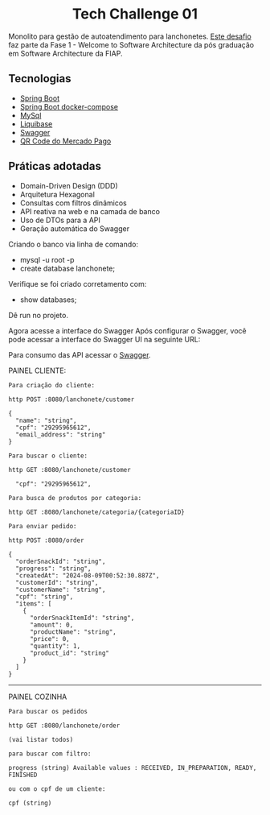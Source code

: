 <h1 align="center">
  Tech Challenge 01
</h1>

Monolito para gestão de autoatendimento para lanchonetes. [Este desafio](https://on.fiap.com.br/mod/conteudoshtml/view.php?id=407435&c=11255&sesskey=0W0NdVRNSB) faz parte da Fase 1 - Welcome to Software Architecture da pós graduação em Software Architecture da FIAP.

## Tecnologias
 
- [Spring Boot](https://spring.io/projects/spring-boot)
- [Spring Boot docker-compose](https://spring.io/blog/2023/06/21/docker-compose-support-in-spring-boot-3-1)
- [MySql](https://dev.mysql.com/doc/)
- [Liquibase](https://docs.liquibase.com/home.html)
- [Swagger](https://swagger.io/docs/)
- [QR Code do Mercado Pago](https://www.mercadopago.com.br/developers/pt/reference/qr-dynamic/_instore_orders_qr_seller_collectors_user_id_pos_external_pos_id_qrs/post)

## Práticas adotadas

- Domain-Driven Design (DDD)
- Arquitetura Hexagonal
- Consultas com filtros dinâmicos
- API reativa na web e na camada de banco
- Uso de DTOs para a API
- Geração automática do Swagger



Criando o banco via linha de comando:

- mysql -u root -p 
- create database lanchonete;

Verifique se foi criado corretamento com:

- show databases;

Dê run no projeto.

Agora acesse a interface do Swagger
Após configurar o Swagger, você pode acessar a interface do Swagger UI na seguinte URL:

Para consumo das API acessar o [Swagger](http://localhost:8080/swagger-ui.html).


PAINEL CLIENTE:

```
Para criação do cliente:

http POST :8080/lanchonete/customer

{
  "name": "string",
  "cpf": "29295965612",
  "email_address": "string"
}

```

```
Para buscar o cliente:

http GET :8080/lanchonete/customer

  "cpf": "29295965612",

```

```
Para busca de produtos por categoria:

http GET :8080/lanchonete/categoria/{categoriaID}

```

```
Para enviar pedido:

http POST :8080/order

{
  "orderSnackId": "string",
  "progress": "string",
  "createdAt": "2024-08-09T00:52:30.887Z",
  "customerId": "string",
  "customerName": "string",
  "cpf": "string",
  "items": [
    {
      "orderSnackItemId": "string",
      "amount": 0,
      "productName": "string",
      "price": 0,
      "quantity": 1,
      "product_id": "string"
    }
  ]
}

```


-----------------------------------------------------------

PAINEL COZINHA
 
```
Para buscar os pedidos

http GET :8080/lanchonete/order

(vai listar todos)

para buscar com filtro:

progress (string) Available values : RECEIVED, IN_PREPARATION, READY, FINISHED

ou com o cpf de um cliente:

cpf (string)

```
